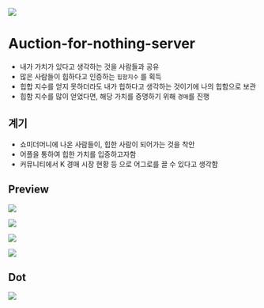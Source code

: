 ![](https://github.com/hipkathon/Auction-for-nothing-server/blob/t'main/docs/hip-not-hip.gif?raw=true)

# Auction-for-nothing-server

 - 내가 가치가 있다고 생각하는 것을 사람들과 공유
 - 많은 사람들이 힙하다고 인증하는 `힙함지수` 를 획득
 - 힙합 지수를 얻지 못하더라도 내가 힙하다고 생각하는 것이기에 나의 힙함으로 보관
 - 힙함 지수를 많이 얻었다면, 해당 가치를 증명하기 위해 `경매`를 진행

## 계기

 - 쇼미더머니에 나온 사람들이, 힙한 사람이 되어가는 것을 착안
 - 어플을 통하여 힙한 가치를 입증하고자함
 - 커뮤니티에서 K 경매 시장 현황 등 으로 어그로를 끌 수 있다고 생각함

## Preview

![](https://github.com/hipkathon/Auction-for-nothing-server/blob/t'main/docs/menu1.jpeg?raw=true)

![](https://github.com/hipkathon/Auction-for-nothing-server/blob/t'main/docs/menu2.jpeg?raw=true)

![](https://github.com/hipkathon/Auction-for-nothing-server/blob/t'main/docs/nonhip.jpeg?raw=true)

![](https://github.com/hipkathon/Auction-for-nothing-server/blob/t'main/docs/hip.jpeg?raw=true)

## Dot
![](https://github.com/clucle/dot-for-tistory/blob/master/20211114/hipkk.png?raw=true)
